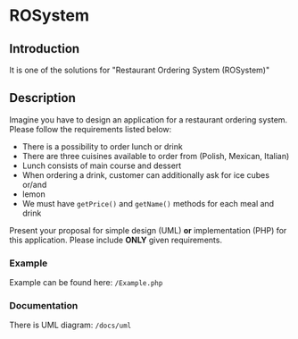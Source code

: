ROSystem
===========

Introduction
------------
It is one of the solutions for "Restaurant Ordering System (ROSystem)"

Description
-----------
Imagine you have to design an application for a restaurant ordering system. Please
follow the requirements listed below:

  * There is a possibility to order lunch or drink
  * There are three cuisines available to order from (Polish, Mexican, Italian)
  * Lunch consists of main course and dessert
  * When ordering a drink, customer can additionally ask for ice cubes or/and
  * lemon
  * We must have `getPrice()` and `getName()` methods for each meal and drink

Present your proposal for simple design (UML) **or** implementation (PHP) for this
application. Please include **ONLY** given requirements.

### Example
Example can be found here: `/Example.php`

### Documentation
There is UML diagram: `/docs/uml`

